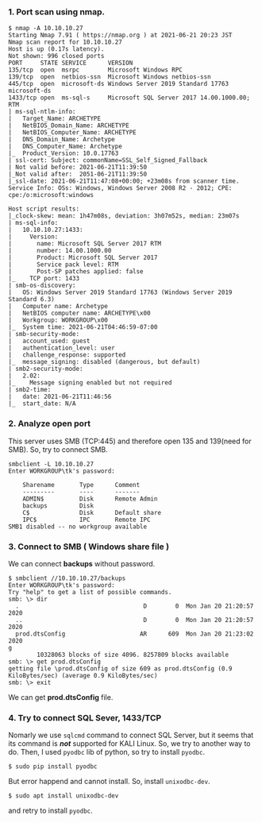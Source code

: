 ### 1. Port scan using nmap.

```
$ nmap -A 10.10.10.27
Starting Nmap 7.91 ( https://nmap.org ) at 2021-06-21 20:23 JST
Nmap scan report for 10.10.10.27
Host is up (0.17s latency).
Not shown: 996 closed ports
PORT     STATE SERVICE      VERSION
135/tcp  open  msrpc        Microsoft Windows RPC
139/tcp  open  netbios-ssn  Microsoft Windows netbios-ssn
445/tcp  open  microsoft-ds Windows Server 2019 Standard 17763 microsoft-ds
1433/tcp open  ms-sql-s     Microsoft SQL Server 2017 14.00.1000.00; RTM
| ms-sql-ntlm-info: 
|   Target_Name: ARCHETYPE
|   NetBIOS_Domain_Name: ARCHETYPE
|   NetBIOS_Computer_Name: ARCHETYPE
|   DNS_Domain_Name: Archetype
|   DNS_Computer_Name: Archetype
|_  Product_Version: 10.0.17763
| ssl-cert: Subject: commonName=SSL_Self_Signed_Fallback
| Not valid before: 2021-06-21T11:39:50
|_Not valid after:  2051-06-21T11:39:50
|_ssl-date: 2021-06-21T11:47:08+00:00; +23m08s from scanner time.
Service Info: OSs: Windows, Windows Server 2008 R2 - 2012; CPE: cpe:/o:microsoft:windows

Host script results:
|_clock-skew: mean: 1h47m08s, deviation: 3h07m52s, median: 23m07s
| ms-sql-info: 
|   10.10.10.27:1433: 
|     Version: 
|       name: Microsoft SQL Server 2017 RTM
|       number: 14.00.1000.00
|       Product: Microsoft SQL Server 2017
|       Service pack level: RTM
|       Post-SP patches applied: false
|_    TCP port: 1433
| smb-os-discovery: 
|   OS: Windows Server 2019 Standard 17763 (Windows Server 2019 Standard 6.3)
|   Computer name: Archetype
|   NetBIOS computer name: ARCHETYPE\x00
|   Workgroup: WORKGROUP\x00
|_  System time: 2021-06-21T04:46:59-07:00
| smb-security-mode: 
|   account_used: guest
|   authentication_level: user
|   challenge_response: supported
|_  message_signing: disabled (dangerous, but default)
| smb2-security-mode: 
|   2.02: 
|_    Message signing enabled but not required
| smb2-time: 
|   date: 2021-06-21T11:46:56
|_  start_date: N/A
```

### 2. Analyze open port
This server uses SMB (TCP:445) and therefore open 135 and 139(need for SMB).
So, try to connect SMB.
 
```
smbclient -L 10.10.10.27
Enter WORKGROUP\tk's password: 

	Sharename       Type      Comment
	---------       ----      -------
	ADMIN$          Disk      Remote Admin
	backups         Disk      
	C$              Disk      Default share
	IPC$            IPC       Remote IPC
SMB1 disabled -- no workgroup available
```

### 3. Connect to SMB ( Windows share file )
We can connect **backups** without password.

```
$ smbclient //10.10.10.27/backups 
Enter WORKGROUP\tk's password: 
Try "help" to get a list of possible commands.
smb: \> dir
  .                                   D        0  Mon Jan 20 21:20:57 2020
  ..                                  D        0  Mon Jan 20 21:20:57 2020
  prod.dtsConfig                     AR      609  Mon Jan 20 21:23:02 2020
g
		10328063 blocks of size 4096. 8257809 blocks available
smb: \> get prod.dtsConfig
getting file \prod.dtsConfig of size 609 as prod.dtsConfig (0.9 KiloBytes/sec) (average 0.9 KiloBytes/sec)
smb: \> exit
```

We can get **prod.dtsConfig** file.

### 4. Try to connect SQL Sever, 1433/TCP
Nomarly we use ```sqlcmd``` command to connect SQL Server, but it seems that its command is ***not*** supported for KALI Linux.
So, we try to another way to do.
Then, I used ```pyodbc``` lib of python, so try to install ```pyodbc```.

```$ sudo pip install pyodbc ```

But error happend and cannot install.
So, install ```unixodbc-dev```.

```$ sudo apt install unixodbc-dev```

and retry to install ```pyodbc```.

